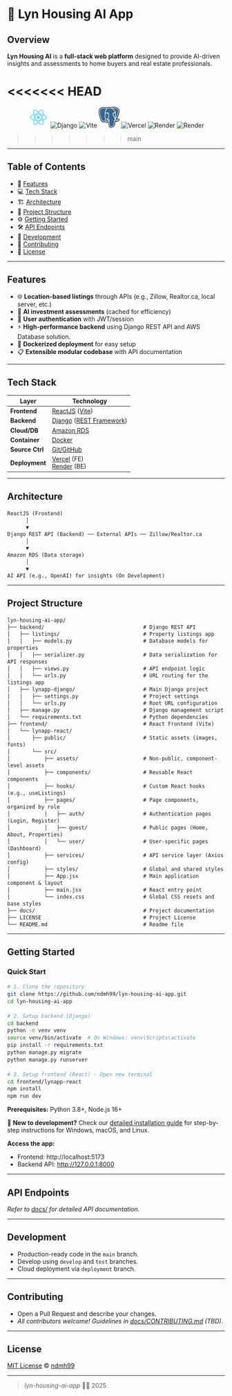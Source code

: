 # 🏡 Lyn Housing AI App 

## Overview
**Lyn Housing AI** is a **full-stack web platform** designed to provide AI-driven insights and assessments to home buyers and real estate professionals.

<<<<<<< HEAD
=======
<p align="center">
  <img src="https://raw.githubusercontent.com/github/explore/main/topics/react/react.png" alt="React" width="48" height="48"/>
  <img src="https://www.svgrepo.com/show/353657/django-icon.svg" alt="Django" width="48" height="48"/>
  <img src="https://vitejs.dev/logo.svg" alt="Vite" width="48" height="48"/>
  <img src="https://raw.githubusercontent.com/github/explore/main/topics/postgresql/postgresql.png" alt="PostgreSQL" width="48" height="48"/>
  <img src="https://assets.vercel.com/image/upload/v1588805858/repositories/vercel/logo.png" alt="Vercel" width="48" height="48"/>
  <img src="https://us1.discourse-cdn.com/flex016/uploads/render/original/2X/1/11352202c8503f736bea5efb59684f678d7c860c.svg" alt="Render" width="48" height="48"/>
  <img src="https://static-00.iconduck.com/assets.00/docker-icon-1024x876-69aqwp3k.png" alt="Render" width="48"/>
</p>

>>>>>>> main
---

## Table of Contents
- 📍 [Features](#features)
- 💻 [Tech Stack](#tech-stack)
- 🏗️ [Architecture](#architecture)
- 📂 [Project Structure](#project-structure)
- ⚙️ [Getting Started](#getting-started)
- 🛠️ [API Endpoints](#api-endpoints)
- 🔧 [Development](#development)
- 🤝 [Contributing](#contributing)
- 📜 [License](#license)

---

## Features
- 🌐 **Location-based listings** through APIs (e.g., Zillow, Realtor.ca, local server, etc.)
- 🤖 **AI investment assessments** (cached for efficiency)
- 🔐 **User authentication** with JWT/session
- ⚡ **High-performance backend** using Django REST API and AWS Database solution.
- 🐳 **Dockerized deployment** for easy setup
- 📋 **Extensible modular codebase** with API documentation

---

## Tech Stack
| Layer       | Technology                                                  |
|-------------|------------------------------------------------------------|
| **Frontend**    | [ReactJS](https://react.dev/) ([Vite](https://vitejs.dev/))|
| **Backend**     | [Django](https://www.djangoproject.com/)  ([REST Framework](https://www.django-rest-framework.org/))|
| **Cloud/DB**    | [Amazon RDS](https://aws.amazon.com/rds/) |
| **Container**      | [Docker](https://www.docker.com/)|
| **Source Ctrl** | [Git/GitHub](https://github.com/)|
| **Deployment**    | [Vercel](https://vercel.com/) (FE)<br>[Render](https://render.com/) (BE) |
---

## Architecture
```
ReactJS (Frontend)
      │
      ▼
Django REST API (Backend) ── External APIs ── Zillow/Realtor.ca
      │
      ▼
Amazon RDS (Data storage)
      │
      ▼
AI API (e.g., OpenAI) for insights (On Development)
```

---

## Project Structure
```
lyn-housing-ai-app/
├── backend/                                # Django REST API
│   ├── listings/                           # Property listings app
│   │   ├── models.py                       # Database models for properties
│   │   ├── serializer.py                   # Data serialization for API responses
│   │   ├── views.py                        # API endpoint logic
│   │   └── urls.py                         # URL routing for the listings app
│   ├── lynapp-django/                      # Main Django project
│   │   ├── settings.py                     # Project settings
│   │   └── urls.py                         # Root URL configuration
│   ├── manage.py                           # Django management script
│   └── requirements.txt                    # Python dependencies
├── frontend/                               # React Frontend (Vite)
│   └── lynapp-react/
│       ├── public/                         # Static assets (images, fonts)
│       └── src/
│           ├── assets/                     # Non-public, component-level assets
│           ├── components/                 # Reusable React components
│           ├── hooks/                      # Custom React hooks (e.g., useListings)
│           ├── pages/                      # Page components, organized by role
│           │   ├── auth/                   # Authentication pages (Login, Register)
│           │   ├── guest/                  # Public pages (Home, About, Properties)
│           │   └── user/                   # User-specific pages (Dashboard)
│           ├── services/                   # API service layer (Axios config)
│           ├── styles/                     # Global and shared styles
│           ├── App.jsx                     # Main application component & layout
│           ├── main.jsx                    # React entry point
│           └── index.css                   # Global CSS resets and base styles
├── docs/                                   # Project documentation
├── LICENSE                                 # Project License
└── README.md                               # Readme file
```

---

## Getting Started

### Quick Start
```bash
# 1. Clone the repository
git clone https://github.com/ndmh99/lyn-housing-ai-app.git
cd lyn-housing-ai-app

# 2. Setup backend (Django)
cd backend
python -m venv venv
source venv/bin/activate  # On Windows: venv\Scripts\activate
pip install -r requirements.txt
python manage.py migrate
python manage.py runserver

# 3. Setup frontend (React) - Open new terminal
cd frontend/lynapp-react
npm install
npm run dev
```

**Prerequisites:** Python 3.8+, Node.js 16+

📖 **New to development?** Check our [detailed installation guide](./docs/INSTALLATION.md) for step-by-step instructions for Windows, macOS, and Linux.

**Access the app:**
- Frontend: http://localhost:5173
- Backend API: http://127.0.0.1:8000

---

## API Endpoints
*Refer to [docs/](./docs/) for detailed API documentation.*

---

## Development
- Production-ready code in the `main` branch.
- Develop using `develop` and `test` branches.
- Cloud deployment via `deployment` branch.

---

## Contributing
- Open a Pull Request and describe your changes.
- *All contributors welcome! Guidelines in [docs/CONTRIBUTING.md](./docs/CONTRIBUTING.md) (TBD).*

---

## License
[MIT License](./LICENSE) © [ndmh99](https://github.com/ndmh99)

---

> *lyn-housing-ai-app* 🏡✨ 2025
